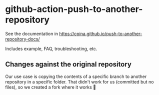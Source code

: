 # github-action-push-to-another-repository

See the documentation in https://cpina.github.io/push-to-another-repository-docs/

Includes example, FAQ, troubleshooting, etc.

## Changes against the original repository
Our use case is copying the contents of a specific branch to another repository in a specific folder. That didn't work for us (committed but no files), so we created a fork where it works 🦄
